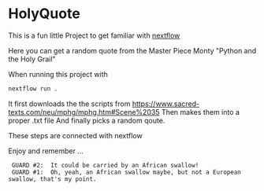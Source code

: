 # HolyQuote

This is a fun little Project to get familiar with [nextflow](https://www.nextflow.io/)

Here you can get a random quote from the Master Piece Monty "Python and the Holy Grail"

When running this project with 

``` bash
nextflow run .
```

It first downloads the the scripts from https://www.sacred-texts.com/neu/mphg/mphg.htm#Scene%2035
Then makes them into a proper .txt file
And finally picks a random qoute.

These steps are connected with nextflow


Enjoy and remember ...
```
 GUARD #2:  It could be carried by an African swallow!
 GUARD #1:  Oh, yeah, an African swallow maybe, but not a European swallow, that's my point.
```
